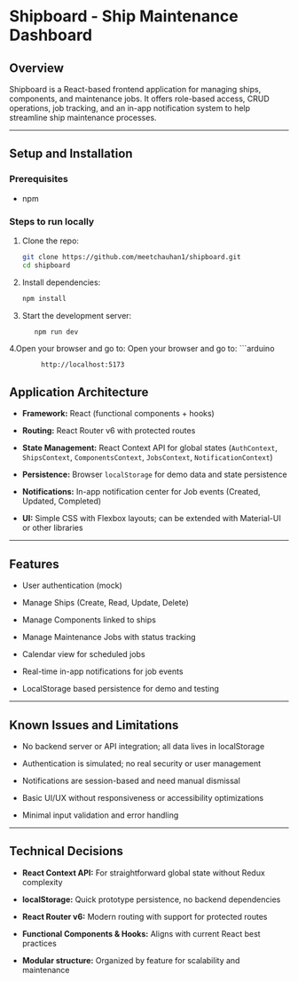 # Shipboard - Ship Maintenance Dashboard

## Overview
Shipboard is a React-based frontend application for managing ships, components, and maintenance jobs. It offers role-based access, CRUD operations, job tracking, and an in-app notification system to help streamline ship maintenance processes.

---

## Setup and Installation

### Prerequisites

- npm 

### Steps to run locally

1. Clone the repo:
   ```bash
   git clone https://github.com/meetchauhan1/shipboard.git
   cd shipboard

2. Install dependencies:

   ```bash
   npm install

3. Start the development server:

   ```bash
      npm run dev
4.Open your browser and go to:
Open your browser and go to:
         ```arduino

            http://localhost:5173

## Application Architecture

- **Framework:** React (functional components + hooks)

- **Routing:** React Router v6 with protected routes

- **State Management:** React Context API for global states (`AuthContext`, `ShipsContext`, `ComponentsContext`, `JobsContext`, `NotificationContext`)

- **Persistence:** Browser `localStorage` for demo data and state persistence

- **Notifications:** In-app notification center for Job events (Created, Updated, Completed)

- **UI:** Simple CSS with Flexbox layouts; can be extended with Material-UI or other libraries

---

## Features

- User authentication (mock)

- Manage Ships (Create, Read, Update, Delete)

- Manage Components linked to ships

- Manage Maintenance Jobs with status tracking

- Calendar view for scheduled jobs

- Real-time in-app notifications for job events

- LocalStorage based persistence for demo and testing

---

## Known Issues and Limitations

- No backend server or API integration; all data lives in localStorage

- Authentication is simulated; no real security or user management

- Notifications are session-based and need manual dismissal

- Basic UI/UX without responsiveness or accessibility optimizations

- Minimal input validation and error handling

---

## Technical Decisions

- **React Context API:** For straightforward global state without Redux complexity

- **localStorage:** Quick prototype persistence, no backend dependencies

- **React Router v6:** Modern routing with support for protected routes

- **Functional Components & Hooks:** Aligns with current React best practices

- **Modular structure:** Organized by feature for scalability and maintenance
